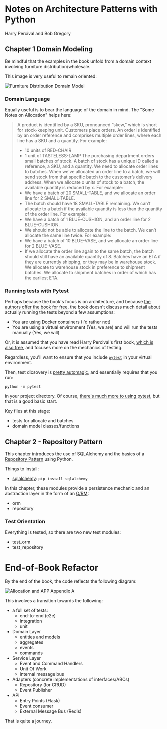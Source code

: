 # Notes on Architecture Patterns with Python

Harry Percival and Bob Gregory

## Chapter 1 Domain Modeling

Be mindful that the examples in the book unfold from a domain context involving furniture distribution/wholesale.

This image is very useful to remain oriented:

![Furniture Distribution Domain Model](https://i.imgur.com/hHMeVS1.png)

### Domain Language

Equally useful is to bear the language of the domain in mind. The "Some Notes on Allocation" helps here:

> A product is identified by a SKU, pronounced “skew,” which is short for stock-keeping unit. Customers place orders.
> An order is identified by an order reference and comprises multiple order lines, where each line has a SKU and a quantity.
> For example:
> * 10 units of RED-CHAIR
> * 1 unit of TASTELESS-LAMP
> The purchasing department orders small batches of stock.
> A batch of stock has a unique ID called a reference, a SKU, and a quantity.
> We need to allocate order lines to batches. When we’ve allocated an order line to a batch, we will send stock from that specific batch to the customer’s delivery address. When we allocate x units of stock to a batch, the available quantity is reduced by x.
> For example:
> * We have a batch of 20 SMALL-TABLE, and we allocate an order line for 2 SMALL-TABLE.
> * The batch should have 18 SMALL-TABLE remaining.
> We can’t allocate to a batch if the available quantity is less than the quantity of the order line.
> For example:
> * We have a batch of 1 BLUE-CUSHION, and an order line for 2 BLUE-CUSHION.
> * We should not be able to allocate the line to the batch.
> We can’t allocate the same line twice. For example:
> * We have a batch of 10 BLUE-VASE, and we allocate an order line for 2 BLUE-VASE.
> * If we allocate the order line again to the same batch, the batch should still have an available quantity of 8.
> Batches have an ETA if they are currently shipping, or they may be in warehouse stock. We allocate to warehouse stock in preference to shipment batches. We allocate to shipment batches in order of which has the earliest ETA.

### Running tests with Pytest

Perhaps because the book's focus is on architecture, and because [the authors offer the book for free](https://www.cosmicpython.com/book/preface.html), the book doesn't discuss much detail about actually running the tests beyond a few assumptions:

* You are using Docker containers (I'd rather not)
* You are using a virtual environment (Yes, we are) and will run the tests manually (Yes, we will)

Or, it is assumed that you have read Harry Percival's first book, [which is also free](https://www.obeythetestinggoat.com/pages/book.html#toc), and focuses more on the mechanics of testing.

Regardless, you'll want to ensure that you include [`pytest`](https://pypi.org/project/pytest/) in your virtual environment.

Then, test dicsovery is [pretty automagic](https://docs.pytest.org/en/stable/contents.html), and essentially requires that you run:

`python -m pytest`

in your project directory.  Of course, [there's much more to using pytest](https://docs.pytest.org/en/stable/contents.html), but that is a good basic start.

Key files at this stage:

* tests for allocate and batches
* domain model classes/functions

## Chapter 2 - Repository Pattern

This chapter introduces the use of SQLAlchemy and the basics of a [Repository Pattern](https://codewithshadman.com/repository-pattern-csharp/) using Python.

Things to install:
* [sqlalchemy](https://docs.sqlalchemy.org/en/13/): `pip install sqlalchemy`

In this chapter, these modules provide a persistence mechanic and an abstraction layer in the form of an [O/RM](https://en.wikipedia.org/wiki/Object%E2%80%93relational_mapping):
* orm
* repository

### Test Orientation

Everything is tested, so there are two new test modules:
* test_orm
* test_repository

# End-of-Book Refactor

By the end of the book, the code reflects the following diagram:

![Allocation and APP Appendix A](https://i.imgur.com/wHKRxGf.jpg)

This involves a transition towards the following:

* a full set of tests:
    * end-to-end (e2e)
    * integration
    * unit
* Domain Layer
    * entities and models
    * aggregates
    * events
    * commands
* Service Layer
    * Event and Command Handlers
    * Unit Of Work
    * internal message bus
* Adapters (concrete implementations of interfaces/ABCs)
    * Repository (for CRUD)
    * Event Publisher
* API
    * Entry Points (Flask)
    * Event consumer
    * External Message Bus (Redis)

That is quite a journey.
